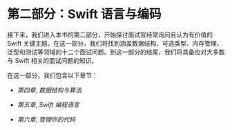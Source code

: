 # 第二部分：Swift 语言与编码

接下来，我们进入本书的第二部分，开始探讨面试官经常询问且认为有价值的 Swift 关键主题。在这一部分，我们将找到涵盖数据结构、可选类型、内存管理、泛型和测试等领域的十二个面试问题。到这一部分的结尾，我们将具备应对大多数与 Swift 相关的面试问题的知识。

在这一部分，我们包含以下章节：

+   *第四章*, *数据结构与算法*

+   *第五章*, *Swift 编程语言*

+   *第六章*, *管理你的代码*
